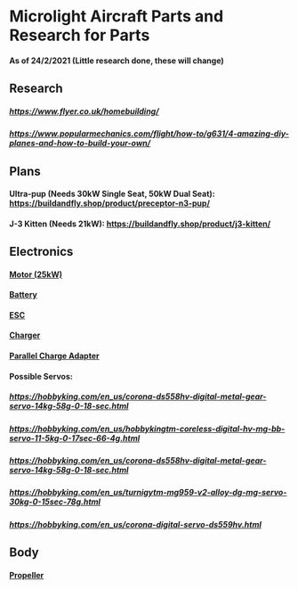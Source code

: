 # Microlight Aircraft Parts and Research for Parts
#### As of 24/2/2021 (Little research done, these will change)
## Research
##### https://www.flyer.co.uk/homebuilding/
##### https://www.popularmechanics.com/flight/how-to/g631/4-amazing-diy-planes-and-how-to-build-your-own/

## Plans
#### Ultra-pup (Needs 30kW Single Seat, 50kW Dual Seat): https://buildandfly.shop/product/preceptor-n3-pup/
#### J-3 Kitten (Needs 21kW): https://buildandfly.shop/product/j3-kitten/

## Electronics
#### <a href="openppg.com">Motor (25kW)</a>
#### <a href="https://hobbyking.com/en_us/turnigy-rapid-8000mah-2s2p-140c-hardcase-lipo-battery-pack-roar-approved.html">Battery</a>
#### <a href="http://www.mgm-controllers.com/airplanes/speed-controllers-escs-2/tmm-25063-3-for-airplanes-x2-series.html">ESC</a>
#### <a href="https://hobbyking.com/en_us/isdt-q8-lcd-500w-20a-1-8s-dc-smart-charger.html">Charger</a>
#### <a href="https://www.getfpv.com/lumenier-paraguard-safe-parallel-charging-board-xt-60-4-port.html">Parallel Charge Adapter</a>
#### Possible Servos:
##### https://hobbyking.com/en_us/corona-ds558hv-digital-metal-gear-servo-14kg-58g-0-18-sec.html
##### https://hobbyking.com/en_us/hobbykingtm-coreless-digital-hv-mg-bb-servo-11-5kg-0-17sec-66-4g.html
##### https://hobbyking.com/en_us/corona-ds558hv-digital-metal-gear-servo-14kg-58g-0-18-sec.html
##### https://hobbyking.com/en_us/turnigytm-mg959-v2-alloy-dg-mg-servo-30kg-0-15sec-78g.html
##### https://hobbyking.com/en_us/corona-digital-servo-ds559hv.html

## Body
#### <a href="https://i-want-fly.com/motor/brushless-motors/electric-propeller-aircraft">Propeller</a>
